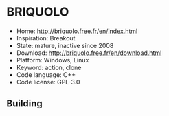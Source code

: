 # BRIQUOLO

- Home: http://briquolo.free.fr/en/index.html
- Inspiration: Breakout
- State: mature, inactive since 2008
- Download: http://briquolo.free.fr/en/download.html
- Platform: Windows, Linux
- Keyword: action, clone
- Code language: C++
- Code license: GPL-3.0

## Building
